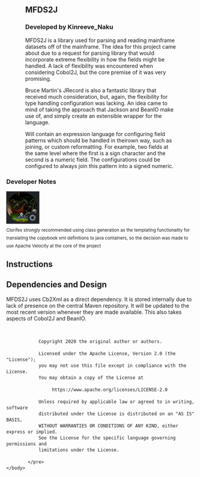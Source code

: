 <!DOCTYPE html>

<html>
	<html lang="en">
	<head>
		<meta charset="utf-8">
		<style>
			div.indented {
				margin-left: 10%;
				margin-right: 10%;
			}
		</style>
		<title>Mainframe Dataset to Java</title>
	</head>
	<body>
		<section>
			<div class="indented">
				<h1 style="align-content: center;">MFDS2J</h1>
				<h3 style="align-content: center;">Developed by Kinreeve_Naku</h3>
			</div>
			<div>
				<div class="indented">
					<p>MFDS2J is a library used for parsing and reading mainframe
						datasets off of the mainframe. The idea for this project came about
						due to a request for parsing library that would incorporate extreme
						flexibility in how the fields might be handled. A lack of
						flexibility was encountered when considering Cobol2J, but the core
						premise of it was very promising.</p>
					<p>Bruce Martin's JRecord is also a fantastic library that
						received much consideration, but, again, the flexibility for type
						handling configuration was lacking. An idea came to mind of taking
						the approach that Jackson and BeanIO make use of, and simply create
						an extensible wrapper for the language.</p>
					<p>Will contain an expression language for configuring field patterns which
						should be handled in theirown way, such as joining, or custom
						reformatting.
						For example, two fields at the same level where the first is a sign
						character and the second is a numeric field. The configurations could
						be configured to always join this pattern into a signed numeric.
				</div>
				<h3>Developer Notes</h3>
				<img src="./src/main/resources/img/Clorifex.png" longdesc="" alt="" />
				<br /> <sub>Clorifex strongly recommended using class
					generation as the templating functionality for translating the
					copybook xml definitions to java containers, so the decision was
					made to use Apache Velocity at the core of the project</sub>
			</div>
			<div>
				<div>
					<h2>Instructions</h2>
				</div>
				<div>
					<h2>Dependencies and Design</h2>
					<p>MFDS2J uses Cb2Xml as a direct dependency. It is stored
						internally due to lack of presence on the central Maven repository.
						It will be updated to the most recent version whenever they are made
						available. This also takes aspects of Cobol2J and BeanIO.</p>
				</div>
			</div>
		</section>
			<pre>

				Copyright 2020 the original author or authors.

				Licensed under the Apache License, Version 2.0 (the "License");
				you may not use this file except in compliance with the License.
				You may obtain a copy of the License at

				     https://www.apache.org/licenses/LICENSE-2.0

				Unless required by applicable law or agreed to in writing, software
				distributed under the License is distributed on an "AS IS" BASIS,
				WITHOUT WARRANTIES OR CONDITIONS OF ANY KIND, either express or implied.
				See the License for the specific language governing permissions and
				limitations under the License.

			</pre>
	</body>
</html>

